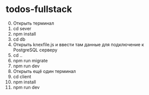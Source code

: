 # todos-fullstack
0. Открыть терминал
1. cd sever
2. npm install
3. cd db 
4. Открыть knexfile.js и ввести там данные для подключение к PostgreSQL серверу
5. cd ..
6. npm run migrate
7. npm run dev
8. Открыть ещё один терминал
9. cd client
10. npm install
11. npm run dev
